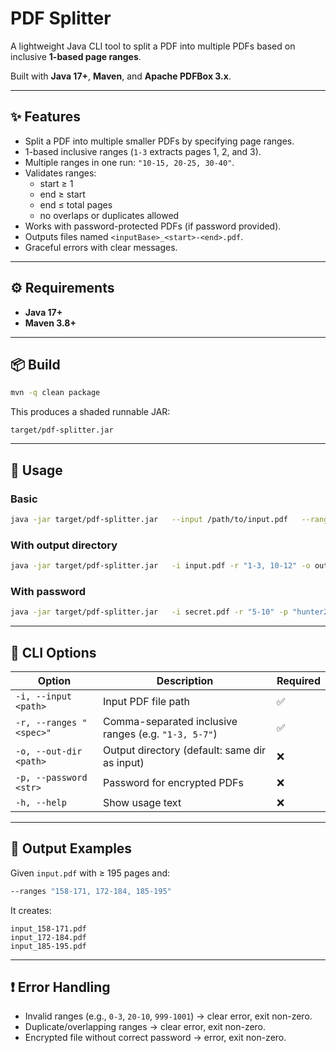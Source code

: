 # PDF Splitter

A lightweight Java CLI tool to split a PDF into multiple PDFs based on inclusive **1-based page ranges**.  

Built with **Java 17+**, **Maven**, and **Apache PDFBox 3.x**.

---

## ✨ Features

- Split a PDF into multiple smaller PDFs by specifying page ranges.
- 1-based inclusive ranges (`1-3` extracts pages 1, 2, and 3).
- Multiple ranges in one run: `"10-15, 20-25, 30-40"`.
- Validates ranges:  
  - start ≥ 1  
  - end ≥ start  
  - end ≤ total pages  
  - no overlaps or duplicates allowed
- Works with password-protected PDFs (if password provided).
- Outputs files named `<inputBase>_<start>-<end>.pdf`.
- Graceful errors with clear messages.

---

## ⚙️ Requirements

- **Java 17+**
- **Maven 3.8+**

---

## 📦 Build

```bash
mvn -q clean package
```

This produces a shaded runnable JAR:

```
target/pdf-splitter.jar
```

---

## 🚀 Usage

### Basic
```bash
java -jar target/pdf-splitter.jar   --input /path/to/input.pdf   --ranges "158-171, 172-184, 185-195"
```

### With output directory
```bash
java -jar target/pdf-splitter.jar   -i input.pdf -r "1-3, 10-12" -o out/
```

### With password
```bash
java -jar target/pdf-splitter.jar   -i secret.pdf -r "5-10" -p "hunter2"
```

---

## 📑 CLI Options

| Option                  | Description                                                   | Required |
|--------------------------|---------------------------------------------------------------|----------|
| `-i, --input <path>`    | Input PDF file path                                           | ✅       |
| `-r, --ranges "<spec>"` | Comma-separated inclusive ranges (e.g. `"1-3, 5-7"`)          | ✅       |
| `-o, --out-dir <path>`  | Output directory (default: same dir as input)                 | ❌       |
| `-p, --password <str>`  | Password for encrypted PDFs                                   | ❌       |
| `-h, --help`            | Show usage text                                               | ❌       |

---

## 📂 Output Examples

Given `input.pdf` with ≥ 195 pages and:

```bash
--ranges "158-171, 172-184, 185-195"
```

It creates:
```
input_158-171.pdf
input_172-184.pdf
input_185-195.pdf
```

---

## ❗ Error Handling

- Invalid ranges (e.g., `0-3`, `20-10`, `999-1001`) → clear error, exit non-zero.
- Duplicate/overlapping ranges → clear error, exit non-zero.
- Encrypted file without correct password → error, exit non-zero.
